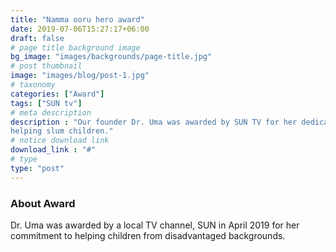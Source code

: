 ```yaml
---
title: "Namma ooru hero award"
date: 2019-07-06T15:27:17+06:00
draft: false
# page title background image
bg_image: "images/backgrounds/page-title.jpg"
# post thumbnail
image: "images/blog/post-1.jpg"
# taxonomy
categories: ["Award"]
tags: ["SUN tv"]
# meta description
description : "Our founder Dr. Uma was awarded by SUN TV for her dedication to 
helping slum children."
# notice download link
download_link : "#"
# type
type: "post"
---
```



### About Award

Dr. Uma was awarded by a local TV channel, SUN in April 2019 for her commitment to 
helping children from disadvantaged backgrounds.
